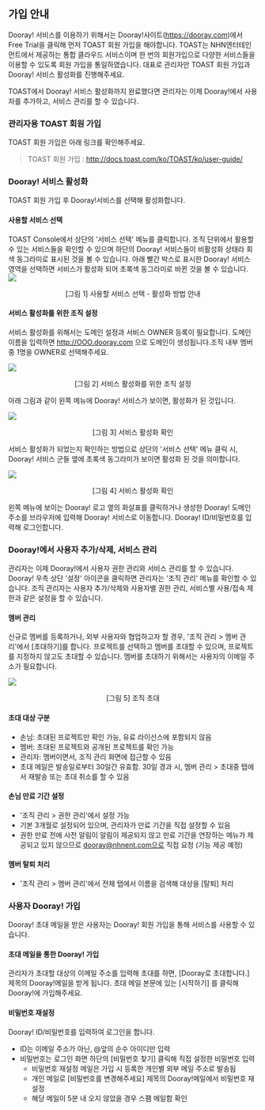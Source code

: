 ## 가입 안내

Dooray! 서비스를 이용하기 위해서는 Dooray!사이트(https://dooray.com)에서 Free Trial을 클릭해 먼저 TOAST 회원 가입을 해야합니다. TOAST는 NHN엔터테인먼트에서 제공하는 통합 클라우드 서비스이며 한 번의 회원가입으로 다양한 서비스들을 이용할 수 있도록 회원 가입을 통일하였습니다. 대표로 관리자만 TOAST 회원 가입과 Dooray! 서비스 활성화를 진행해주세요. 

TOAST에서 Dooray! 서비스 활성화까지 완료했다면 관리자는 이제 Dooray!에서 사용자를 추가하고, 서비스 관리를 할 수 있습니다. 

### 관리자용 TOAST 회원 가입
TOAST 회원 가입은 아래 링크를 확인해주세요. 

> TOAST 회원 가입 : http://docs.toast.com/ko/TOAST/ko/user-guide/  

### Dooray! 서비스 활성화
TOAST 회원 가입 후 Dooray!서비스를 선택해 활성화합니다.  

#### 사용할 서비스 선택
TOAST Console에서 상단의 '서비스 선택' 메뉴를 클릭합니다. 
조직 단위에서 활용할 수 있는 서비스들을 확인할 수 있으며 하단의 Dooray! 서비스들이 비활성화 상태라 회색 동그라미로 표시된 것을 볼 수 있습니다. 아래 빨간 박스로 표시한 Dooray! 서비스 영역을 선택하면 서비스가 활성화 되어 초록색 동그라미로 바뀐 것을 볼 수 있습니다. 
![](http://static.toastoven.net/prod_dooray_project/common/common01.png)
<center>[그림 1] 사용할 서비스 선택 - 활성화 방법 안내 </center> 
  
#### 서비스 활성화를 위한 조직 설정
서비스 활성화를 위해서는 도메인 설정과 서비스 OWNER 등록이 필요합니다. 
도메인 이름을 입력하면 http://OOO.dooray.com 으로 도메인이 생성됩니다.조직 내부 멤버 중 1명을 OWNER로 선택해주세요.  

![](http://static.toastoven.net/prod_dooray_project/common/common02.png)
<center>[그림 2] 서비스 활성화를 위한 조직 설정 </center> 

아래 그림과 같이 왼쪽 메뉴에 Dooray! 서비스가 보이면, 활성화가 된 것입니다.  

![](http://static.toastoven.net/prod_dooray_project/common/common03.png)
<center>[그림 3] 서비스 활성화 확인 </center> 

서비스 활성화가 되었는지 확인하는 방법으로 상단의 '서비스 선택' 메뉴 클릭 시, Dooray! 서비스 군들 옆에 초록색 동그라미가 보이면 활성화 된 것을 의미합니다. 

![](http://static.toastoven.net/prod_dooray_project/common/common04.png)
<center>[그림 4] 서비스 활성화 확인 </center> 

왼쪽 메뉴에 보이는 Dooray! 로고 옆의 화살표를 클릭하거나 생성한 Dooray! 도메인 주소를 브라우저에 입력해 Dooray! 서비스로 이동합니다. 
Dooray! ID/비밀번호를 입력해 로그인합니다.     

### Dooray!에서 사용자 추가/삭제, 서비스 관리 
관리자는 이제 Dooray!에서 사용자 권한 관리와 서비스 관리를 할 수 있습니다. 
Dooray! 우측 상단 '설정' 아이콘을 클릭하면 관리자는 '조직 관리' 메뉴를 확인할 수 있습니다. 
조직 관리자는 사용자 추가/삭제와 사용자별 권한 관리, 서비스별 사용/접속 제한과 같은 설정을 할 수 있습니다.
 
#### 멤버 관리 
신규로 멤버를 등록하거나, 외부 사용자와 협업하고자 할 경우, '조직 관리 > 멤버 관리'에서 [초대하기]를 합니다. 
프로젝트를 선택하고 멤버를 초대할 수 있으며, 프로젝트를 지정하지 않고도 초대할 수 있습니다. 
멤버를 초대하기 위해서는 사용자의 이메일 주소가 필요합니다.  

![](http://static.toastoven.net/prod_dooray_project/common/common05.png)
<center>[그림 5] 조직 초대 </center> 

#### 초대 대상 구분 
- 손님: 초대된 프로젝트만 확인 가능, 유료 라이선스에 포함되지 않음  
- 멤버: 초대된 프로젝트와 공개된 프로젝트를 확인 가능 
- 관리자: 멤버이면서, 조직 관리 화면에 접근할 수 있음  
- 초대 메일은 발송일로부터 30일간 유효함. 30일 경과 시, 멤버 관리 > 초대중 탭에서 재발송 또는 초대 취소를 할 수 있음 
#### 손님 만료 기간 설정 
- '조직 관리 > 권한 관리'에서 설정 가능
- 기본 3개월로 설정되어 있으며, 관리자가 만료 기간을 직접 설정할 수 있음 
- 권한 만료 전에 사전 알림이 알림이 제공되지 않고 만료 기간을 연장하는 메뉴가 제공되고 있지 않으므로 dooray@nhnent.com으로 직접 요청 (기능 제공 예정)
#### 멤버 탈퇴 처리  
- '조직 관리 > 멤버 관리'에서 전체 탭에서 이름을 검색해 대상을 [탈퇴] 처리
  
### 사용자 Dooray! 가입  
Dooray! 초대 메일을 받은 사용자는 Dooray! 회원 가입을 통해 서비스를 사용할 수 있습니다. 

#### 초대 메일을 통한 Dooray! 가입
관리자가 초대할 대상의 이메일 주소를 입력해 초대를 하면, [Dooray로 초대합니다.] 제목의 Dooray!메일을 받게 됩니다.
초대 메일 본문에 있는 [시작하기] 를 클릭해 Dooray!에 가입해주세요. 

#### 비밀번호 재설정 
Dooray! ID/비밀번호를 입력하여 로그인을 합니다.
- ID는 이메일 주소가 아닌, @앞의 순수 아이디만 입력
- 비밀번호는 로그인 화면 하단의 [비밀번호 찾기] 클릭해 직접 설정한 비밀번호 입력
   - 비밀번호 재설정 메일은 가입 시 등록한 개인별 외부 메일 주소로 발송됨
   - 개인 메일로 [비밀번호를 변경해주세요] 제목의 Dooray!메일에서 비밀번호 재설정 
   - 해당 메일이 5분 내 오지 않았을 경우 스팸 메일함 확인 






